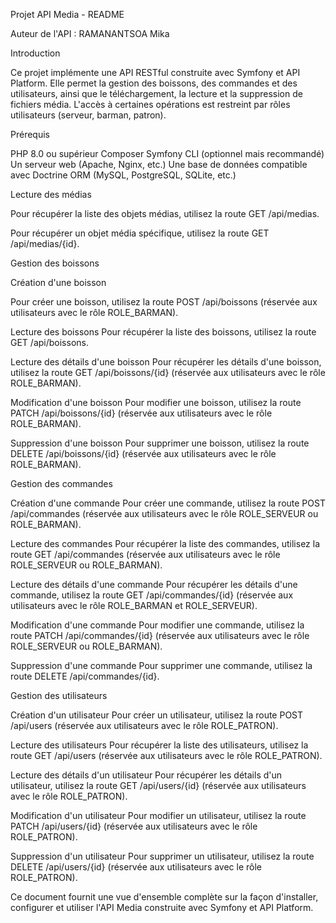 Projet API Media - README

Auteur de l'API : RAMANANTSOA Mika

Introduction


Ce projet implémente une API RESTful construite avec Symfony et API Platform. 
Elle permet la gestion des boissons, des commandes et des utilisateurs, ainsi que le téléchargement, la lecture et la suppression de fichiers média. 
L'accès à certaines opérations est restreint par rôles utilisateurs (serveur, barman, patron).

Prérequis

PHP 8.0 ou supérieur
Composer
Symfony CLI (optionnel mais recommandé)
Un serveur web (Apache, Nginx, etc.)
Une base de données compatible avec Doctrine ORM (MySQL, PostgreSQL, SQLite, etc.)

Lecture des médias

Pour récupérer la liste des objets médias, utilisez la route GET /api/medias.

Pour récupérer un objet média spécifique, utilisez la route GET /api/medias/{id}.

Gestion des boissons

Création d'une boisson

Pour créer une boisson, utilisez la route POST /api/boissons (réservée aux utilisateurs avec le rôle ROLE_BARMAN).

Lecture des boissons
Pour récupérer la liste des boissons, utilisez la route GET /api/boissons.

Lecture des détails d'une boisson
Pour récupérer les détails d'une boisson, utilisez la route GET /api/boissons/{id} (réservée aux utilisateurs avec le rôle ROLE_BARMAN).

Modification d'une boisson
Pour modifier une boisson, utilisez la route PATCH /api/boissons/{id} (réservée aux utilisateurs avec le rôle ROLE_BARMAN).

Suppression d'une boisson
Pour supprimer une boisson, utilisez la route DELETE /api/boissons/{id} (réservée aux utilisateurs avec le rôle ROLE_BARMAN).

Gestion des commandes

Création d'une commande
Pour créer une commande, utilisez la route POST /api/commandes (réservée aux utilisateurs avec le rôle ROLE_SERVEUR ou ROLE_BARMAN).

Lecture des commandes
Pour récupérer la liste des commandes, utilisez la route GET /api/commandes (réservée aux utilisateurs avec le rôle ROLE_SERVEUR ou ROLE_BARMAN).

Lecture des détails d'une commande
Pour récupérer les détails d'une commande, utilisez la route GET /api/commandes/{id} (réservée aux utilisateurs avec le rôle ROLE_BARMAN et ROLE_SERVEUR).

Modification d'une commande
Pour modifier une commande, utilisez la route PATCH /api/commandes/{id} (réservée aux utilisateurs avec le rôle ROLE_SERVEUR ou ROLE_BARMAN).

Suppression d'une commande
Pour supprimer une commande, utilisez la route DELETE /api/commandes/{id}.

Gestion des utilisateurs

Création d'un utilisateur
Pour créer un utilisateur, utilisez la route POST /api/users (réservée aux utilisateurs avec le rôle ROLE_PATRON).

Lecture des utilisateurs
Pour récupérer la liste des utilisateurs, utilisez la route GET /api/users (réservée aux utilisateurs avec le rôle ROLE_PATRON).

Lecture des détails d'un utilisateur
Pour récupérer les détails d'un utilisateur, utilisez la route GET /api/users/{id} (réservée aux utilisateurs avec le rôle ROLE_PATRON).

Modification d'un utilisateur
Pour modifier un utilisateur, utilisez la route PATCH /api/users/{id} (réservée aux utilisateurs avec le rôle ROLE_PATRON).

Suppression d'un utilisateur
Pour supprimer un utilisateur, utilisez la route DELETE /api/users/{id} (réservée aux utilisateurs avec le rôle ROLE_PATRON).


Ce document fournit une vue d'ensemble complète sur la façon d'installer, configurer et utiliser l'API Media construite avec Symfony et API Platform.
